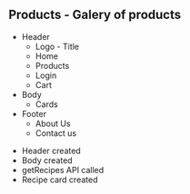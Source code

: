 ## Products - Galery of products

- Header
  - Logo - Title
  - Home
  - Products
  - Login
  - Cart
- Body
  - Cards
- Footer
  - About Us
  - Contact us

* Header created
* Body created
* getRecipes API called
* Recipe card created

